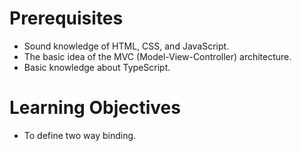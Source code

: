 # Prerequisites

- Sound knowledge of HTML, CSS, and JavaScript.
- The basic idea of the MVC (Model-View-Controller) architecture.
- Basic knowledge about TypeScript.


# Learning Objectives

- To define two way binding.
